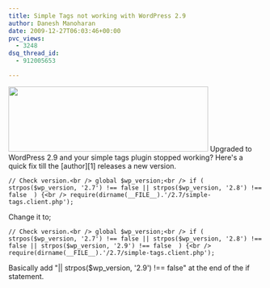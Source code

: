 ```yaml
---
title: Simple Tags not working with WordPress 2.9
author: Danesh Manoharan
date: 2009-12-27T06:03:46+00:00
pvc_views:
  - 3248
dsq_thread_id:
  - 912005653

---
```

<img loading="lazy" class="alignnone size-full wp-image-1922" title="simple-tags-wp2.9-error" src="/wp-content/uploads/2009/12/simple-tags-wp2.9-error.png" alt="" width="395" height="129" />  
Upgraded to WordPress 2.9 and your simple tags plugin stopped working? Here's a quick fix till the [author][1] releases a new version.

`// Check version.<br />
global $wp_version;<br />
if ( strpos($wp_version, '2.7') !== false || strpos($wp_version, '2.8') !== false  ) {<br />
require(dirname(__FILE__).'/2.7/simple-tags.client.php');`

Change it to;

`// Check version.<br />
global $wp_version;<br />
if ( strpos($wp_version, '2.7') !== false || strpos($wp_version, '2.8') !== false || strpos($wp_version, '2.9') !== false  ) {<br />
require(dirname(__FILE__).'/2.7/simple-tags.client.php');`

Basically add "|| strpos($wp_version, '2.9') !== false" at the end of the if statement.

 [1]: http://wordpress.org/extend/plugins/simple-tags/